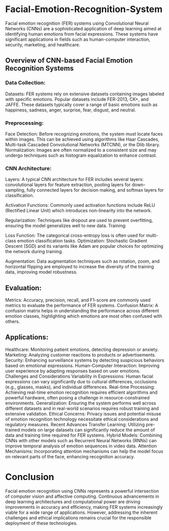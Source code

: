 # Facial-Emotion-Recognition-System
Facial emotion recognition (FER) systems using Convolutional Neural Networks (CNNs) are a sophisticated application of deep learning aimed at identifying human emotions from facial expressions. These systems have significant applications in fields such as human-computer interaction, security, marketing, and healthcare.

## Overview of CNN-based Facial Emotion Recognition Systems

### Data Collection:
Datasets: FER systems rely on extensive datasets containing images labeled with specific emotions. Popular datasets include FER-2013, CK+, and JAFFE. These datasets typically cover a range of basic emotions such as happiness, sadness, anger, surprise, fear, disgust, and neutral.

### Preprocessing:
Face Detection: Before recognizing emotions, the system must locate faces within images. This can be achieved using algorithms like Haar Cascades, Multi-task Cascaded Convolutional Networks (MTCNN), or the Dlib library.
Normalization: Images are often normalized to a consistent size and may undergo techniques such as histogram equalization to enhance contrast.

### CNN Architecture:
Layers: A typical CNN architecture for FER includes several layers: convolutional layers for feature extraction, pooling layers for down-sampling, fully connected layers for decision making, and softmax layers for classification.

Activation Functions: Commonly used activation functions include ReLU (Rectified Linear Unit) which introduces non-linearity into the network.

Regularization: Techniques like dropout are used to prevent overfitting, ensuring the model generalizes well to new data.
Training:

Loss Function: The categorical cross-entropy loss is often used for multi-class emotion classification tasks.
Optimization: Stochastic Gradient Descent (SGD) and its variants like Adam are popular choices for optimizing the network during training.

Augmentation: Data augmentation techniques such as rotation, zoom, and horizontal flipping are employed to increase the diversity of the training data, improving model robustness.

## Evaluation:
Metrics: Accuracy, precision, recall, and F1-score are commonly used metrics to evaluate the performance of FER systems.
Confusion Matrix: A confusion matrix helps in understanding the performance across different emotion classes, highlighting which emotions are most often confused with others.

## Applications:
Healthcare: Monitoring patient emotions, detecting depression or anxiety.
Marketing: Analyzing customer reactions to products or advertisements.
Security: Enhancing surveillance systems by detecting suspicious behaviors based on emotional expressions.
Human-Computer Interaction: Improving user experience by adapting responses based on user emotions.
Challenges and Considerations
Variability in Expressions: Human facial expressions can vary significantly due to cultural differences, occlusions (e.g., glasses, masks), and individual differences.
Real-time Processing: Achieving real-time emotion recognition requires efficient algorithms and powerful hardware, often posing a challenge in resource-constrained environments.
Generalization: Ensuring the system performs well across different datasets and in real-world scenarios requires robust training and extensive validation.
Ethical Concerns: Privacy issues and potential misuse of emotion recognition technology necessitate ethical considerations and regulatory measures.
Recent Advances
Transfer Learning: Utilizing pre-trained models on large datasets can significantly reduce the amount of data and training time required for FER systems.
Hybrid Models: Combining CNNs with other models such as Recurrent Neural Networks (RNNs) can improve temporal analysis of emotion sequences in video data.
Attention Mechanisms: Incorporating attention mechanisms can help the model focus on relevant parts of the face, enhancing recognition accuracy.
# Conclusion
Facial emotion recognition using CNNs represents a powerful intersection of computer vision and affective computing. Continuous advancements in deep learning architectures and computational power are driving improvements in accuracy and efficiency, making FER systems increasingly viable for a wide range of applications. However, addressing the inherent challenges and ethical implications remains crucial for the responsible deployment of these technologies.
